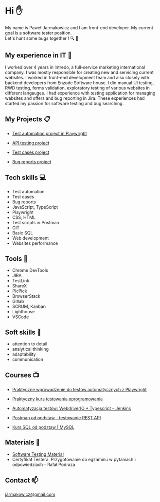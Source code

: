 # Hi :raised_hand:

My name is Paweł Jarmakowicz and I am front-end developer. My current goal is a software tester position.<br>Let's hunt some bugs together ! :mag: :bug:

## My experience in IT :floppy_disk:

I worked over 4 years in Intredo, a full-service marketing international company. I was mostly responsible for creating new and servicing current websites. I worked in front-end development team and also closely with backend developers from Enzode Software house. 
I did manual UI testing, RWD testing, forms validation, exploratory testing of various websites in different langauges. I had experience with testing application for managing websites and offers and bug reporting in Jira. These experiences had started my passion for software testing and bug searching.

## My Projects :clipboard:

- [Test automation project in Playwright](https://github.com/feandev/UI-test-automation-project)

- [API testing project](https://github.com/feandev/API-Postman-tests)

- [Test cases project](https://github.com/feandev/Test-cases-project)

- [Bug reports project](https://github.com/feandev/Bug-reports-Jira)


## Tech skills :computer:

- Test automation
- Test cases
- Bug reports
- JavaScript, TypeScript
- Playwright
- CSS, HTML
- Test scripts in Postman
- GIT
- Basic SQL
- Web development
- Websites performance

## Tools :hammer:

- Chrome DevTools
- JIRA
- TestLink
- ShareX
- PicPick
- BrowserStack
- Gitlab
- SCRUM, Kanban
- Lighthouse
- VSCode

## Soft skills :herb:

- attention to detail 
- analytical thinking
- adaptability
- communication

## Courses :tv:

- [Praktyczne wprowadzenie do testów automatycznych z Playwright](https://jaktestowac.pl/)

- [Praktyczny kurs testowania oprogramowania](https://www.udemy.com/course/praktyczny-kurs-testowania-oprogramowania/)

- [Automatyzacja testów: WebdriverIO + Typescript - Jenkins](https://www.udemy.com/course/testowanie-automatyczne-webdriverio/)

- [Postman od podstaw - testowanie REST API](https://www.udemy.com/course/postman-od-podstaw-testowanie-rest-api/)

- [Kurs SQL od podstaw | MySQL ](https://www.udemy.com/course/kurs-sql-od-podstaw/)

## Materials :bookmark:

- [Software Testing Material](https://www.softwaretestingmaterial.com/)
- Certyfikat Testera. Przygotowanie do egzaminu w pytaniach i odpowiedziach - Rafał Podraza

## Contact :mailbox: 

jarmakowicz@gmail.com


